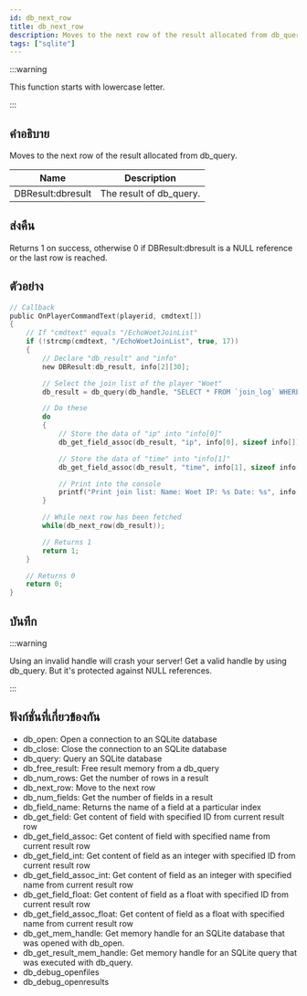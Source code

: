 ```yaml
---
id: db_next_row
title: db_next_row
description: Moves to the next row of the result allocated from db_query.
tags: ["sqlite"]
---
```


:::warning

This function starts with lowercase letter.

:::

## คำอธิบาย

Moves to the next row of the result allocated from db_query.

| Name              | Description             |
| ----------------- | ----------------------- |
| DBResult:dbresult | The result of db_query. |

## ส่งคืน

Returns 1 on success, otherwise 0 if DBResult:dbresult is a NULL reference or the last row is reached.

## ตัวอย่าง

```c
// Callback
public OnPlayerCommandText(playerid, cmdtext[])
{
    // If "cmdtext" equals "/EchoWoetJoinList"
    if (!strcmp(cmdtext, "/EchoWoetJoinList", true, 17))
    {
        // Declare "db_result" and "info"
        new DBResult:db_result, info[2][30];

        // Select the join list of the player "Woet"
        db_result = db_query(db_handle, "SELECT * FROM `join_log` WHERE `name`='Woet'");

        // Do these
        do
        {
            // Store the data of "ip" into "info[0]"
            db_get_field_assoc(db_result, "ip", info[0], sizeof info[]);

            // Store the data of "time" into "info[1]"
            db_get_field_assoc(db_result, "time", info[1], sizeof info[]);

            // Print into the console
            printf("Print join list: Name: Woet IP: %s Date: %s", info[0], info[1]);
        }

        // While next row has been fetched
        while(db_next_row(db_result));

        // Returns 1
        return 1;
    }

    // Returns 0
    return 0;
}
```

## บันทึก

:::warning

Using an invalid handle will crash your server! Get a valid handle by using db_query. But it's protected against NULL references.

:::

## ฟังก์ชั่นที่เกี่ยวข้องกัน

- db_open: Open a connection to an SQLite database
- db_close: Close the connection to an SQLite database
- db_query: Query an SQLite database
- db_free_result: Free result memory from a db_query
- db_num_rows: Get the number of rows in a result
- db_next_row: Move to the next row
- db_num_fields: Get the number of fields in a result
- db_field_name: Returns the name of a field at a particular index
- db_get_field: Get content of field with specified ID from current result row
- db_get_field_assoc: Get content of field with specified name from current result row
- db_get_field_int: Get content of field as an integer with specified ID from current result row
- db_get_field_assoc_int: Get content of field as an integer with specified name from current result row
- db_get_field_float: Get content of field as a float with specified ID from current result row
- db_get_field_assoc_float: Get content of field as a float with specified name from current result row
- db_get_mem_handle: Get memory handle for an SQLite database that was opened with db_open.
- db_get_result_mem_handle: Get memory handle for an SQLite query that was executed with db_query.
- db_debug_openfiles
- db_debug_openresults
